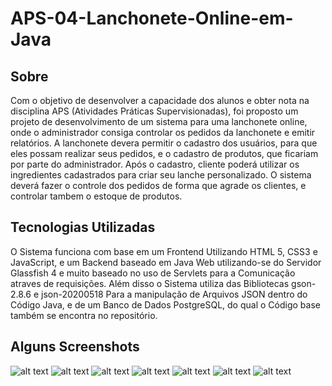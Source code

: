 # APS-04-Lanchonete-Online-em-Java

## Sobre
Com o objetivo de desenvolver a capacidade dos alunos e obter nota na disciplina APS (Atividades Práticas Supervisionadas),
foi proposto um projeto de desenvolvimento de um sistema para uma lanchonete online, onde o administrador consiga controlar
os pedidos da lanchonete e emitir relatórios. A lanchonete devera permitir o cadastro dos usuários, para que eles possam realizar seus pedidos,
e o cadastro de produtos, que ficariam por parte do administrador. Após o cadastro,  cliente poderá utilizar os ingredientes cadastrados para
criar seu lanche personalizado. O sistema deverá fazer o controle dos pedidos de forma que agrade os clientes, e controlar tambem o estoque de produtos.

## Tecnologias Utilizadas

O Sistema funciona com base em um Frontend Utilizando HTML 5, CSS3 e JavaScript, e um Backend baseado em Java Web utilizando-se do Servidor Glassfish 4
e muito baseado no uso de Servlets para a Comunicação atraves de requisições. Além disso o Sistema utiliza das Bibliotecas gson-2.8.6 e json-20200518
Para a manipulação de Arquivos JSON dentro do Código Java, e de um Banco de Dados PostgreSQL, do qual o Código base também se encontra no repositório.

## Alguns Screenshots

![alt text](https://i.ibb.co/BPn99jW/248f5162-df3a-4754-8ade-82b9784f94d8.jpg)
![alt text](https://i.ibb.co/GM3r7Dd/daf6e1f9-676e-4a27-9669-80036dc52cce.jpg)
![alt text](https://i.ibb.co/kXdFFq5/e378bda9-bcc8-4483-bb2f-f2143a79817e.jpg)
![alt text](https://i.ibb.co/z7kqx4x/a5a0e3f3-3605-4d3f-b2ba-f54c2ef76f18.jpg)
![alt text](https://i.ibb.co/C6kMZLW/c1bad7f9-c79a-4516-9d08-bc2548ee9880.jpg)
![alt text](https://i.ibb.co/2321674/8a74fb26-1db0-49df-b2d7-2479d0567a4e.jpg)
![alt text](https://i.ibb.co/2YSbvGZ/8d3386e3-d13b-4a42-b389-151fbadb1d77.jpg)
